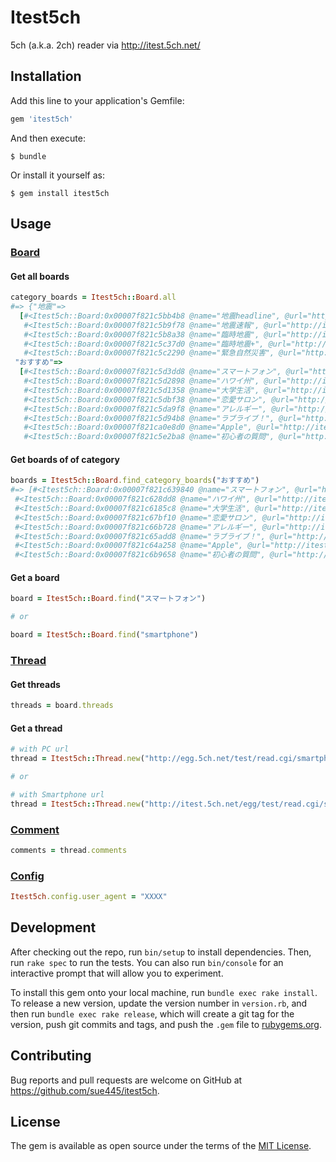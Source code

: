 # Itest5ch

5ch (a.k.a. 2ch) reader via http://itest.5ch.net/

## Installation

Add this line to your application's Gemfile:

```ruby
gem 'itest5ch'
```

And then execute:

    $ bundle

Or install it yourself as:

    $ gem install itest5ch

## Usage

### [Board](lib/itest5ch/board.rb)

#### Get all boards

```ruby
category_boards = Itest5ch::Board.all
#=> {"地震"=>
  [#<Itest5ch::Board:0x00007f821c5bb4b8 @name="地震headline", @url="http://itest.5ch.net/subback/bbynamazu">,
   #<Itest5ch::Board:0x00007f821c5b9f78 @name="地震速報", @url="http://itest.5ch.net/subback/namazuplus">,
   #<Itest5ch::Board:0x00007f821c5b8a38 @name="臨時地震", @url="http://itest.5ch.net/subback/eq">,
   #<Itest5ch::Board:0x00007f821c5c37d0 @name="臨時地震+", @url="http://itest.5ch.net/subback/eqplus">,
   #<Itest5ch::Board:0x00007f821c5c2290 @name="緊急自然災害", @url="http://itest.5ch.net/subback/lifeline">],
 "おすすめ"=>
  [#<Itest5ch::Board:0x00007f821c5d3dd8 @name="スマートフォン", @url="http://itest.5ch.net/subback/smartphone">,
   #<Itest5ch::Board:0x00007f821c5d2898 @name="ハワイ州", @url="http://itest.5ch.net/subback/hawaii">,
   #<Itest5ch::Board:0x00007f821c5d1358 @name="大学生活", @url="http://itest.5ch.net/subback/campus">,
   #<Itest5ch::Board:0x00007f821c5dbf38 @name="恋愛サロン", @url="http://itest.5ch.net/subback/lovesaloon">,
   #<Itest5ch::Board:0x00007f821c5da9f8 @name="アレルギー", @url="http://itest.5ch.net/subback/allergy">,
   #<Itest5ch::Board:0x00007f821c5d94b8 @name="ラブライブ！", @url="http://itest.5ch.net/subback/lovelive">,
   #<Itest5ch::Board:0x00007f821ca0e8d0 @name="Apple", @url="http://itest.5ch.net/subback/apple2">,
   #<Itest5ch::Board:0x00007f821c5e2ba8 @name="初心者の質問", @url="http://itest.5ch.net/subback/qa">],
```

#### Get boards of of category

```ruby
boards = Itest5ch::Board.find_category_boards("おすすめ")
#=> [#<Itest5ch::Board:0x00007f821c639840 @name="スマートフォン", @url="http://itest.5ch.net/subback/smartphone">,
 #<Itest5ch::Board:0x00007f821c628dd8 @name="ハワイ州", @url="http://itest.5ch.net/subback/hawaii">,
 #<Itest5ch::Board:0x00007f821c6185c8 @name="大学生活", @url="http://itest.5ch.net/subback/campus">,
 #<Itest5ch::Board:0x00007f821c67bf10 @name="恋愛サロン", @url="http://itest.5ch.net/subback/lovesaloon">,
 #<Itest5ch::Board:0x00007f821c66b728 @name="アレルギー", @url="http://itest.5ch.net/subback/allergy">,
 #<Itest5ch::Board:0x00007f821c65add8 @name="ラブライブ！", @url="http://itest.5ch.net/subback/lovelive">,
 #<Itest5ch::Board:0x00007f821c64a258 @name="Apple", @url="http://itest.5ch.net/subback/apple2">,
 #<Itest5ch::Board:0x00007f821c6b9658 @name="初心者の質問", @url="http://itest.5ch.net/subback/qa">]
```

#### Get a board
```ruby
board = Itest5ch::Board.find("スマートフォン")

# or

board = Itest5ch::Board.find("smartphone")
```

### [Thread](lib/itest5ch/thread.rb)
#### Get threads
```ruby
threads = board.threads
```

#### Get a thread
```ruby
# with PC url
thread = Itest5ch::Thread.new("http://egg.5ch.net/test/read.cgi/smartphone/1520158116")

# or

# with Smartphone url
thread = Itest5ch::Thread.new("http://itest.5ch.net/egg/test/read.cgi/smartphone/1520158116")
```

### [Comment](lib/itest5ch/comment.rb)
```ruby
comments = thread.comments
```

### [Config](lib/itest5ch/config.rb)
```ruby
Itest5ch.config.user_agent = "XXXX"
```

## Development

After checking out the repo, run `bin/setup` to install dependencies. Then, run `rake spec` to run the tests. You can also run `bin/console` for an interactive prompt that will allow you to experiment.

To install this gem onto your local machine, run `bundle exec rake install`. To release a new version, update the version number in `version.rb`, and then run `bundle exec rake release`, which will create a git tag for the version, push git commits and tags, and push the `.gem` file to [rubygems.org](https://rubygems.org).

## Contributing

Bug reports and pull requests are welcome on GitHub at https://github.com/sue445/itest5ch.

## License

The gem is available as open source under the terms of the [MIT License](https://opensource.org/licenses/MIT).
